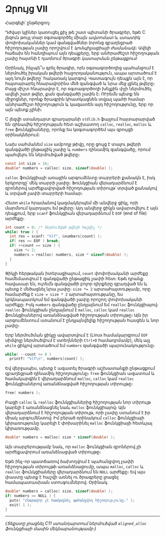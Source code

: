 # Զրույց VII

Հարգելի՛ ընթերցող։

Դժվար կլիներ կառուցել քիչ թե շատ պիտանի ծրագրեր, եթե C լեզուն թույլ տար օգտագործել միայն _ավտոմատ_ և _ստատիկ_ փոփոխականներ կամ զանգվածներ (որոնց զբաղեցրած հիշողության չափը որոշվում է *կոմպիլյացիայի ժամանակ*)։ Ավելի հաճախ են հանդիպում այն դեպքերը, երբ անհրաժեշտ հիշողության չափը հայտնի է դառնում ծրագրի *կատարման ընթացքում*։ 

Օրինակ, ինչպե՞ս գրել ծրագիր, որն օգտագործողից պահանջում է ներմուծել իրական թվերի հաջորդականություն, ապա արտածում է այդ նույն թվերը՝ հակառակ կարգով։ Վատագույն դեպքն այն է, որ հայտարարել հնարավորինս մեծ զանգված և նրա մեջ լցնել թվերը։ Բայց միշտ հնարավոր է, որ օգտագործողի խելքին փչի ներմուծել ավելի շատ թվեր, քան զանգվածի չափն է։ ՈՒրեմն պետք են միջոցներ, որոնք ծրագրին կհատկացնեն տվյալ պահի համար անհրաժեշտ հիշողություն և կազատեն այդ հիշողությունը, երբ որ այն պետք չլինի։

C լեզվի ստանդարտ գրադարանի `stdlib.h` ֆայլում հայտարարված են *դինամիկ* հիշողության հետ աշխատող `calloc`, `realloc`, `malloc` և `free` ֆունկցիաները, որոնք ես կօգտագործեմ այս զրույցի օրինակներում։

Նախ սահմանեմ `size` ամբողջ թիվը, որը ցույց է տալու թվերի զանգվածի ընթացիկ չափը և `numbers` դինամիկ զանգվածը, որում պահվելու են ներմուծված թվերը։

```c
const int size = 16;
double* numbers = calloc( size, sizeof(double) );
```

`calloc` ֆունկցիայի առաջին արգումենտը տարրերի քանակն է, իսկ երկրորդը՝ մեկ տարրի չափը։ Ֆունկցիան վերադարձնում է զրոներով արժեքավորված հիշողության տիրույթ՝ տրված քանակով և տրված չափի տարրերի համար։

Հետո `while` հրամանով կազմակերպեմ մի անվերջ ցիկլ, որի մարմնում կարդալու եմ թվերը։ Այդ անվերջ ցիկլն ավարտվելու է այն դեպքում, երբ `scanf` ֆունկցիան վերադարձնում է `EOF` (end of file) արժեքը։

```c
int count = 0; /* ներմուծված թվերի հաշվիչ */
while( true ) {
  int res = scanf( "%lf", &numbers[count] );
  if( res == EOF ) break;
  if( ++count == size ) {
    size *= 2;
    numbers = realloc( numbers, size * sizeof(double) );
  }
}
```

Ցիկլի հերթական իտերացիայում, `count` փոփոխականի արժեքը համեմատվում է զանգվածի ընթացիկ չափի հետ։ Եթե դրանք հավասար են, ուրեմն զանգվածի բոլոր դիրքերը զբաղված են և պետք է մեծացնել նրա չափը։ `size *= 2` արտահայտությամբ, որը համարժեք է `size = size * 2` արտահայտությանը, ես կրկնապատկում եմ զանգվածի չափը որոշող փոփոխականի արժեքը։ Իսկ `numbers` զանգվածը ընդլայնում եմ `realloc` ֆունկցիայով։ `realloc` ֆունկցիան ընդլայնում է `malloc`, `calloc` կամ `realloc` ֆունկցիաներով առանձնացված հիշողության տիրույթը։ Այն իր արգումենտում ստանում է ընդլայնվելիք հիշողության հասցեն և նոր չափը։

Երբ ներմուծման ցիկլը ավարտվում է (Linux համակարգրում `EOF` սիմվոլը ներմուծվում է ստեղնների `Ctrl+D` համադրմամբ), մեկ այլ `while` ցիկլով արտածում եմ `numbers` զանգվածի պարունակությունը։

```c
while( --count >= 0 )
  printf( "%lf\n", numbers[count] );
```

Եվ վերջապես, պետք է ազատել ծրագրի աշխատանքի ընթացքում զբաղեցրած դինամիկ հիշողությունը։ `free` ֆունկցիան ազատում և համակարգին է վերադարձնում `malloc`, `calloc` կամ `realloc` ֆունկցիաներով առանձնացված հիշողության տիրույթը։

```c
free( numbers );
```

Բացի `calloc` և `realloc` ֆունկցիաներից հիշողության նոր տիրույթ կարելի է առանձնացնել նաև `malloc` ֆունկցիայով։ Այն վերադարձնում է հիշողության տիրույթ, որի չափը ստանում է իր միակ արգումենտով։ Իմ բերած օրինակում `calloc` ֆունկցիայի կիրառությունը կարելի է փոխարինել `malloc` ֆունկցիայի հետևյալ կիրառությամբ.

```c
double* numbers = malloc( size * sizeof(double) );
```

Այն տարբերությամբ նաև, որ `malloc` ֆունկցիան զրոներով չի արժեքավորում առանձնացված տիրույթը։

Եթե ինչ-որ պատճառով ձախողվում է պահանջվող չափի հիշողության տիրույթի առանձնացումը, ապա `malloc`, `calloc` և `realloc` ֆունկցիաները վերադարձնում են `NULL` արժեքը։ Եվ այս փաստը պետք է հաշվի առնել ու ծրագրերը լրացել համապատասխան ստուգումներով։ Օրինակ.

```c
double* numbers = calloc( size, sizeof(double) );
if( numbers == NULL ) {
  puts( "Հնարավոր չէ հատկացնել պահանջվող հիշողությունը։" );
  exit( 1 );
}
```

----
_{Տեքստը լրացնել C11 ստանդարտում ներմուծված `aligned_alloc` ֆունկցիայի մասին մեկնաբանությամբ։}_

